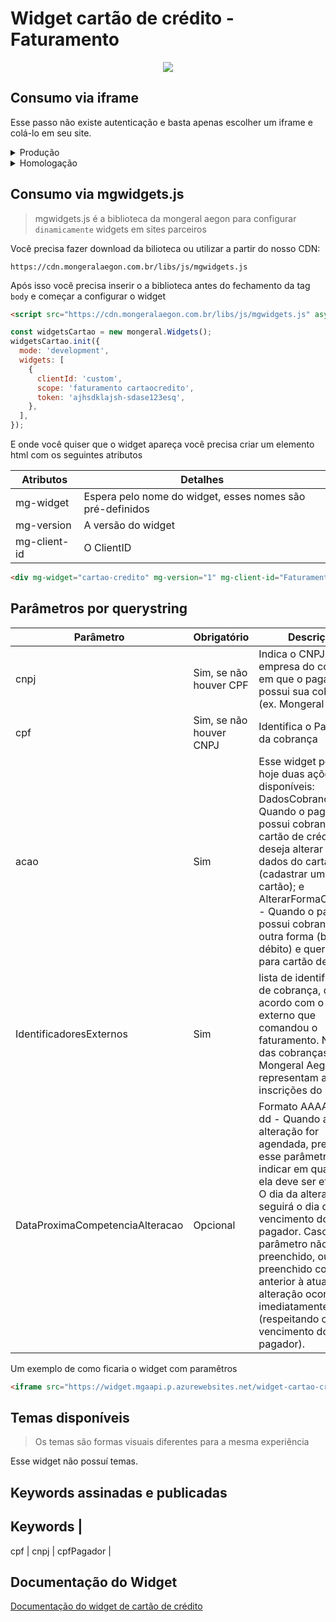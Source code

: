 
# Widget cartão de crédito - Faturamento

<p align="center">
  <img src="https://mag-widgethmg.mongeralaegonapi.p.azurewebsites.net/images/catalogo-cartaodecredito.png">
</p>

## Consumo via iframe

Esse passo não existe autenticação e basta apenas escolher um iframe e colá-lo em seu site.

<details><summary>Produção</summary>
<p>

```html
<iframe src="https://widget.mgaapi.p.azurewebsites.net/widget-cartao-credito/v1/"></iframe>
```

</p>
</details>

<details><summary>Homologação</summary>
<p>

```html
<iframe src="https://mag-widgethmg.mongeralaegonapi.p.azurewebsites.net/widget-cartao-credito/v1/"></iframe>
```

</p>
</details>

## Consumo via mgwidgets.js

> mgwidgets.js é a biblioteca da mongeral aegon para configurar `dinamicamente` widgets em sites parceiros

Você precisa fazer download da bilioteca ou utilizar a partir do nosso CDN:

```
https://cdn.mongeralaegon.com.br/libs/js/mgwidgets.js
```

Após isso você precisa inserir o a biblioteca antes do fechamento da tag ```body``` e começar a configurar o widget

```html
<script src="https://cdn.mongeralaegon.com.br/libs/js/mgwidgets.js" async></script>
```
``` javascript
const widgetsCartao = new mongeral.Widgets();
widgetsCartao.init({
  mode: 'development',
  widgets: [
    {
      clientId: 'custom',
      scope: 'faturamento cartaocredito',
      token: 'ajhsdklajsh-sdase123esq',
    },
  ],
});
```

E onde você quiser que o widget apareça você precisa criar um elemento html com os seguintes atributos

Atributos | Detalhes
----------|---------
mg-widget | Espera pelo nome do widget, esses nomes são pré-definidos
mg-version | A versão do widget 
mg-client-id | O ClientID 

```html
<div mg-widget="cartao-credito" mg-version="1" mg-client-id="Faturamento"></div>
```


## Parâmetros por querystring

Parâmetro | Obrigatório | Descrição
----------| ------------|----------
cnpj | Sim, se não houver CPF | Indica o CNPJ da empresa do convênio em que o pagador possui sua cobrança (ex. Mongeral Aegon)
cpf | Sim, se não houver CNPJ | Identifica o Pagador da cobrança
acao | Sim | Esse widget possui hoje duas ações disponíveis: DadosCobranca - Quando o pagador já possui cobrança de cartão de crédito, e deseja alterar os dados do cartão (cadastrar um novo cartão); e AlterarFormaCobranca - Quando o pagador possui cobrança de outra forma (boleto, débito) e quer alterar para cartão de crédito
IdentificadoresExternos | Sim | lista de identificadores de cobrança, de acordo com o sistema externo que comandou o faturamento. No caso das cobranças Mongeral Aegon, representam as inscrições do pagador
DataProximaCompetenciaAlteracao | Opcional | Formato AAAA-MM-dd -  Quando a alteração for agendada, preencha esse parâmetro para indicar em qual mês ela deve ser efetivada. O dia da alteração seguirá o dia de vencimento do pagador. Caso esse parâmetro não seja preenchido, ou venha preenchido com data anterior à atual, a alteração ocorrerá imediatamente (respeitando o dia do vencimento do pagador).

Um exemplo de como ficaria o widget com paramêtros

```html
<iframe src="https://widget.mgaapi.p.azurewebsites.net/widget-cartao-credito/v1/?cnpj=33608308000173&acao=DadosCobranca&IdentificadoresExternos=1059407541780&DataProximaCompetenciaAlteracao=2018-12-31"></iframe>
```

## Temas disponíveis

> Os temas são formas visuais diferentes para a mesma experiência

Esse widget não possuí temas.

## Keywords assinadas e publicadas


Keywords |
--------
cpf | 
cnpj |
cpfPagador |

## Documentação do Widget

[Documentação do widget de cartão de crédito](#)
